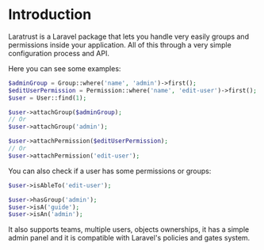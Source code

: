 # Introduction

Laratrust is a Laravel package that lets you handle very easily  groups and permissions inside your application. All of this through a very simple configuration process and API.

Here you can see some examples:

```php
$adminGroup = Group::where('name', 'admin')->first();
$editUserPermission = Permission::where('name', 'edit-user')->first();
$user = User::find(1);

$user->attachGroup($adminGroup);
// Or
$user->attachGroup('admin');

$user->attachPermission($editUserPermission);
// Or
$user->attachPermission('edit-user');
```

You can also check if a user has some permissions or groups:

```php
$user->isAbleTo('edit-user');

$user->hasGroup('admin');
$user->isA('guide');
$user->isAn('admin');
```

It also supports teams, multiple users, objects ownerships, it has a simple admin panel and it is compatible with Laravel's policies and gates system.
